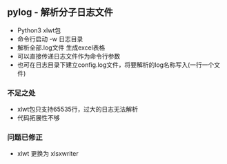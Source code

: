 ## pylog - 解析分子日志文件

- Python3 xlwt包
- 命令行启动 -w 日志目录
- 解析全部.log文件 生成excel表格
- 可以直接传递日志文件作为命令行参数
- 也可在日志目录下建立config.log文件，将要解析的log名称写入(一行一个文件)

### 不足之处
- xlwt包只支持65535行，过大的日志无法解析
- 代码拓展性不够


### 问题已修正
- xlwt 更换为 xlsxwriter